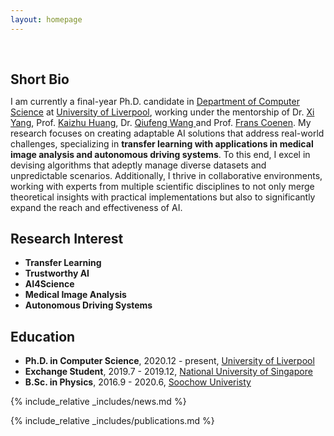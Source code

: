 ```yaml
---
layout: homepage
---
```


<h1 id="about-me"></h1>

<h2 style="margin: 60px 0px 10px;">Short Bio</h2>

I am currently a final-year Ph.D. candidate  in [Department of Computer Science](https://www.liverpool.ac.uk/computer-science/) at [University of Liverpool](https://www.liverpool.ac.uk/), working under the mentorship of Dr. [Xi Yang](https://scholar.xjtlu.edu.cn/en/persons/XiYang01), Prof. [Kaizhu Huang](https://sites.google.com/view/kaizhu-huang-homepage), Dr. [Qiufeng Wang
](https://scholar.xjtlu.edu.cn/en/persons/QiufengWang) and Prof. [Frans Coenen](https://www.csc.liv.ac.uk/~frans/). 
My research focuses on creating adaptable AI solutions that address real-world challenges, specializing in **transfer learning with applications in medical image analysis and autonomous driving systems**.   To this end, I excel in devising algorithms that adeptly manage diverse datasets and unpredictable scenarios. Additionally, I thrive in collaborative environments, working with experts from multiple scientific disciplines to not only merge theoretical insights with practical implementations but also to significantly expand the reach and effectiveness of AI.


## Research Interest

- **Transfer Learning**
- **Trustworthy AI**
- **AI4Science** 
- **Medical Image Analysis**
- **Autonomous Driving Systems**


## Education
- **Ph.D. in Computer Science**, 2020.12 - present, [University of Liverpool](https://www.liverpool.ac.uk/)
- **Exchange Student**, 2019.7 - 2019.12, [National University of Singapore](https://nus.edu.sg/)
- **B.Sc. in Physics**, 2016.9 - 2020.6, [Soochow Univeristy](https://www.suda.edu.cn/)


[//]: # (## Grants and Fellowships)

[//]: # (- **Marie Skłodowska-Curie Actions &#40;MSCA&#41; Individual Fellowship**, 2020-2024, Early Stage Researcher &#40;ESR&#41;, Grant Number: 864415)

[//]: # ()
[//]: # (## Professional Affiliations)

[//]: # (- **Marie Curie Alumni Association Member**, 2021 - Present)

[//]: # (- **The European Magnetism Association &#40;EMA&#41; Member**, 2021 - Present)

[//]: # (## Certificates)

[//]: # ()
[//]: # (<div data-iframe-width="150" data-iframe-height="270" data-share-badge-id="343635de-7d0f-43ea-922d-432566a4b1e5" data-share-badge-host="https://www.credly.com"></div><script type="text/javascript" async src="//cdn.credly.com/assets/utilities/embed.js"></script>)

{% include_relative _includes/news.md %}

[//]: # ({% include_relative _includes/projects.md %})

{% include_relative _includes/publications.md %}

[//]: # ({% include_relative _includes/conference.md %})

[//]: # ({% include_relative _includes/contact.md %})
